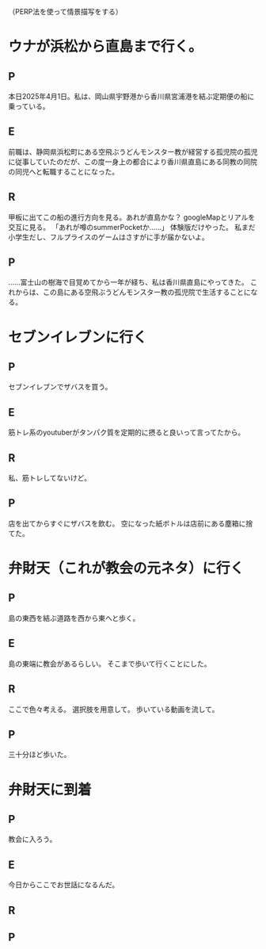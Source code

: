 （PERP法を使って情景描写をする）
# ウナが浜松から直島まで行く。
## P
本日2025年4月1日。私は、岡山県宇野港から香川県宮浦港を結ぶ定期便の船に乗っている。
## E
前職は、静岡県浜松町にある空飛ぶうどんモンスター教が経営する孤児院の孤児に従事していたのだが、この度一身上の都合により香川県直島にある同教の同院の同児へと転職することになった。
## R
甲板に出てこの船の進行方向を見る。あれが直島かな？  googleMapとリアルを交互に見る。
「あれが噂のsummerPocketか……」
体験版だけやった。
私まだ小学生だし、フルプライスのゲームはさすがに手が届かないよ。
## P
……富士山の樹海で目覚めてから一年が経ち、私は香川県直島にやってきた。
これからは、この島にある空飛ぶうどんモンスター教の孤児院で生活することになる。


# セブンイレブンに行く
## P
セブンイレブンでザバスを買う。
## E
筋トレ系のyoutuberがタンパク質を定期的に摂ると良いって言ってたから。
## R
私、筋トレしてないけど。
## P
店を出てからすぐにザバスを飲む。
空になった紙ボトルは店前にある塵箱に捨てた。


# 弁財天（これが教会の元ネタ）に行く
## P
島の東西を結ぶ道路を西から東へと歩く。
## E
島の東端に教会があるらしい。
そこまで歩いて行くことにした。
## R
ここで色々考える。
選択肢を用意して。
歩いている動画を流して。
## P
三十分ほど歩いた。


# 弁財天に到着
## P
教会に入ろう。
## E
今日からここでお世話になるんだ。
## R

## P